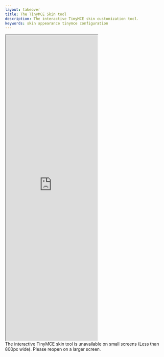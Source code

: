 ```yaml
---
layout: takeover
title: The TinyMCE Skin tool
description: The interactive TinyMCE skin customization tool.
keywords: skin appearance tinymce configuration
---
```


<div class="custom-iframe">
  <iframe
    id="skin-tool"
    title="The interactive TinyMCE custom skin tool"
    height=1000
    src="http://skin.tiny.cloud/t5/">
  </iframe>
</div>
<div class="modern-content content too-small">The interactive TinyMCE skin tool is unavailable on small screens (Less than 800px wide). Please reopen on a larger screen.</div>
